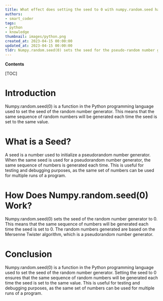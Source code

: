 ```yaml
---
title: What effect does setting the seed to 0 with numpy.random.seed have?
authors:
- smart_coder
tags:
- python
- knowledge
thumbnail: images/python.png
created_at: 2023-04-15 00:00:00
updated_at: 2023-04-15 00:00:00
tldr: Numpy.random.seed(0) sets the seed for the pseudo-random number generator, allowing for the generation of the same sequence of random numbers each time the code is run.
---
```


**Contents**

[TOC]

# Introduction

Numpy.random.seed(0) is a function in the Python programming language used to set the seed of the random number generator. This means that the same sequence of random numbers will be generated each time the seed is set to the same value.

# What is a Seed?

A seed is a number used to initialize a pseudorandom number generator. When the same seed is used for a pseudorandom number generator, the same sequence of numbers is generated each time. This is useful for testing and debugging purposes, as the same set of numbers can be used for multiple runs of a program.

# How Does Numpy.random.seed(0) Work?

Numpy.random.seed(0) sets the seed of the random number generator to 0. This means that the same sequence of numbers will be generated each time the seed is set to 0. The random numbers generated are based on the Mersenne Twister algorithm, which is a pseudorandom number generator.

# Conclusion

Numpy.random.seed(0) is a function in the Python programming language used to set the seed of the random number generator. Setting the seed to 0 ensures that the same sequence of random numbers will be generated each time the seed is set to the same value. This is useful for testing and debugging purposes, as the same set of numbers can be used for multiple runs of a program.
